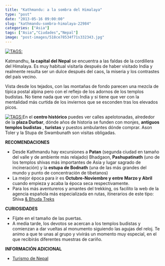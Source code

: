 ```yaml
---
title: "Kathmandu: a la sombra del Himalaya"
type: "post"
date: "2013-05-16 09:00:00"
slug: "kathmandu-sombra-himalaya-22984"
categories: ["Asia"]
tags: ["Asia","Ciudades","Nepal"]
image: "post-images/518ce78534f71s332343.jpg"
---
```


 [ ![ TAGS:](post-images/518ce78534f71s332343.jpg "prayer wheels by jeeheon")](http://www.flickr.com/photos/jeeheon/5013459373/sizes/z/in/photostream/)

 Katmandhu, **la capital del Nepal** se encuentra a las faldas de la cordillera del Himalaya. Es muy habitual visitarla después de haber visitado India y realmente resulta ser un dulce después del caos, la miseria y los contrastes del país vecino.

 Vista desde los tejados, con las montañas de fondo parecen una mezcla de típica postal alpina pero con el reflejo de los adornos de los templos budistas. No tiene nada que ver con India y si tiene que ver con la mentalidad más curtida de los inviernos que se esconden tras los elevados picos.

 [ ![ TAGS:](post-images/518ce8929875fs133687.jpg "niña de Kathmandu by girolame")](http://www.flickr.com/photos/girolame/6279154286/sizes/m/in/photostream/)En el **centro histórico** puedes ver calles apelotonadas, alrededor de la **plaza Durbar**, dónde años de historia se funden con monjes, **antiguos templos budistas** , **turistas** y puestos ambulantes dónde comprar. Ason Toler y la Stupa de Swambunath son visitas obligadas.

 **RECOMENDACIONES**

- Desde Kathmandu hay excursiones a **Patan** (segunda ciudad en tamaño del valle y de ambiente más relajado) Bhadgaon, **Pashupatinath** (uno de los templos shivas más importantes de Asia y lugar sagrado de incineración) y la **estupa de Bodnath** (una de las más grandes del mundo y punto de concentración de tibetanos)
- La mejor época para ir es **Octubre-Noviembre y entre Marzo y Abril** cuando empieza y acaba la época seca respectivamente.
- Para los más aventureros y amantes del trekking, os facilito la web de la agencia española más especializada en rutas, itinerarios de este tipo: Shiva [&amp; Bhuda Treks](http://www.sbt.es/)

 **CURIOSIDADES**

- Fíjate en el tamaño de las puertas.
- A media tarde, los devotos se acercan a los templos budistas y comienzan a dar vueltas al monumento siguiendo las agujas del reloj. Te animo a que te unas al grupo y vivirás un momento muy especial, en el que recibirás diferentes muestras de cariño.

 **INFORMACIÓN ADICIONAL**

- [Turismo de Nepal](http://www.turismodenepal.com/)